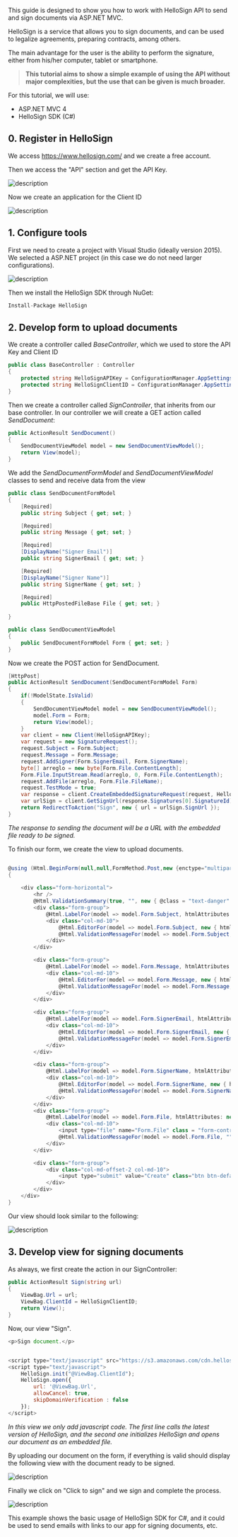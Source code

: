 This guide is designed to show you how to work with HelloSign API to send and sign documents via ASP.NET MVC.

HelloSign is a service that allows you to sign documents, and can be used to legalize agreements, preparing contracts, among others.

The main advantage for the user is the ability to perform the signature, either from his/her computer, tablet or smartphone.

> **This tutorial aims to show a simple example of using the API without major complexities, but the use that can be given is much broader.**

For this tutorial, we will use:
- ASP.NET MVC 4
- HelloSign SDK (C#)


## 0. Register in HelloSign

We access https://www.hellosign.com/ and we create a free account.

Then we access the "API" section and get the API Key.


![description](https://raw.githubusercontent.com/pluralsight/guides/master/images/c9139c91-2bdb-429c-8381-8f0de3bf85f1.JPG)

Now we create an application for the Client ID


![description](https://raw.githubusercontent.com/pluralsight/guides/master/images/5da022ae-deab-4277-987d-652ca0d58205.JPG)



 
## 1. Configure tools

First we need to create a project with Visual Studio (ideally version 2015). We selected a ASP.NET project (in this case we do not need larger configurations).


![description](https://raw.githubusercontent.com/pluralsight/guides/master/images/62eb9d50-c750-4d9d-a5c2-04d04bce95dc.JPG)


Then we install the HelloSign SDK through NuGet:

```c#
Install-Package HelloSign
```

## 2. Develop form to upload documents

We create a controller called *BaseController*, which we used to store the API Key and Client ID

```c#
public class BaseController : Controller
{
    protected string HelloSignAPIKey = ConfigurationManager.AppSettings["HelloSignAPIKey"];
    protected string HelloSignClientID = ConfigurationManager.AppSettings["HelloSignClientID"];
}
```

Then we create a controller called *SignController*, that inherits from our base controller. In our controller we will create a GET action called *SendDocument*:

```c#
public ActionResult SendDocument()
{
    SendDocumentViewModel model = new SendDocumentViewModel();
    return View(model);
}
```

We add the *SendDocumentFormModel* and *SendDocumentViewModel* classes to send and receive data from the view

```c#
public class SendDocumentFormModel
{
    [Required]
    public string Subject { get; set; }

    [Required]
    public string Message { get; set; }

    [Required]
    [DisplayName("Signer Email")]
    public string SignerEmail { get; set; }

    [Required]
    [DisplayName("Signer Name")]
    public string SignerName { get; set; }

    [Required]
    public HttpPostedFileBase File { get; set; }
    
}
```

```c#
public class SendDocumentViewModel
{
    public SendDocumentFormModel Form { get; set; }
}
```

Now we create the POST action for SendDocument.

```c#
[HttpPost]
public ActionResult SendDocument(SendDocumentFormModel Form)
{
    if(!ModelState.IsValid)
    {
        SendDocumentViewModel model = new SendDocumentViewModel();
        model.Form = Form;
        return View(model);
    }
    var client = new Client(HelloSignAPIKey);
    var request = new SignatureRequest();
    request.Subject = Form.Subject;
    request.Message = Form.Message;
    request.AddSigner(Form.SignerEmail, Form.SignerName);
    byte[] arreglo = new byte[Form.File.ContentLength];
    Form.File.InputStream.Read(arreglo, 0, Form.File.ContentLength);
    request.AddFile(arreglo, Form.File.FileName);
    request.TestMode = true;
    var response = client.CreateEmbeddedSignatureRequest(request, HelloSignClientID);
    var urlSign = client.GetSignUrl(response.Signatures[0].SignatureId);
    return RedirectToAction("Sign", new { url = urlSign.SignUrl });
}
```
_The response to sending the document will be a URL with the embedded file ready to be signed._


To finish our form, we create the view to upload documents.

```c#

@using (Html.BeginForm(null,null,FormMethod.Post,new {enctype="multipart/form-data" }))
{
    
    <div class="form-horizontal">
        <hr />
        @Html.ValidationSummary(true, "", new { @class = "text-danger" })
        <div class="form-group">
            @Html.LabelFor(model => model.Form.Subject, htmlAttributes: new { @class = "control-label col-md-2" })
            <div class="col-md-10">
                @Html.EditorFor(model => model.Form.Subject, new { htmlAttributes = new { @class = "form-control" } })
                @Html.ValidationMessageFor(model => model.Form.Subject, "", new { @class = "text-danger" })
            </div>
        </div>

        <div class="form-group">
            @Html.LabelFor(model => model.Form.Message, htmlAttributes: new { @class = "control-label col-md-2" })
            <div class="col-md-10">
                @Html.EditorFor(model => model.Form.Message, new { htmlAttributes = new { @class = "form-control" } })
                @Html.ValidationMessageFor(model => model.Form.Message, "", new { @class = "text-danger" })
            </div>
        </div>

        <div class="form-group">
            @Html.LabelFor(model => model.Form.SignerEmail, htmlAttributes: new { @class = "control-label col-md-2" })
            <div class="col-md-10">
                @Html.EditorFor(model => model.Form.SignerEmail, new { htmlAttributes = new { @class = "form-control", type="email" } })
                @Html.ValidationMessageFor(model => model.Form.SignerEmail, "", new { @class = "text-danger" })
            </div>
        </div>

        <div class="form-group">
            @Html.LabelFor(model => model.Form.SignerName, htmlAttributes: new { @class = "control-label col-md-2" })
            <div class="col-md-10">
                @Html.EditorFor(model => model.Form.SignerName, new { htmlAttributes = new { @class = "form-control" } })
                @Html.ValidationMessageFor(model => model.Form.SignerName, "", new { @class = "text-danger" })
            </div>
        </div>
        <div class="form-group">
            @Html.LabelFor(model => model.Form.File, htmlAttributes: new { @class = "control-label col-md-2" })
            <div class="col-md-10">
                <input type="file" name="Form.File" class = "form-control" />
                @Html.ValidationMessageFor(model => model.Form.File, "", new { @class = "text-danger" })
            </div>
        </div>

        <div class="form-group">
            <div class="col-md-offset-2 col-md-10">
                <input type="submit" value="Create" class="btn btn-default" />
            </div>
        </div>
    </div>
}

```

Our view should look similar to the following:


![description](https://raw.githubusercontent.com/pluralsight/guides/master/images/e878b668-17bd-4807-8a9f-ce7504f46a5d.JPG)



## 3. Develop view for signing documents

As always, we first create the action in our SignController:
```c#
public ActionResult Sign(string url)
{
    ViewBag.Url = url;
    ViewBag.ClientId = HelloSignClientID;
    return View();
}
```

Now, our view "Sign".


```javascript
<p>Sign document.</p>


<script type="text/javascript" src="https://s3.amazonaws.com/cdn.hellosign.com/public/js/hellosign-embedded.LATEST.min.js"></script>
<script type="text/javascript">
    HelloSign.init("@ViewBag.ClientId");
    HelloSign.open({
        url: '@ViewBag.Url',
        allowCancel: true,
        skipDomainVerification : false
    });
</script>
```

_In this view we only add javascript code.
The first line calls the latest version of HelloSign, and the second one initializes HelloSign and opens our document as an embedded file._

By uploading our document on the form, if everything is valid should display the following view with the document ready to be signed.


![description](https://raw.githubusercontent.com/pluralsight/guides/master/images/ea5cc756-6435-4279-8f1e-5550756bea1c.JPG)

Finally we click on "Click to sign" and we sign and complete the process.


![description](https://raw.githubusercontent.com/pluralsight/guides/master/images/ae4a8c2c-437e-4dee-8ea1-591e72eacaab.JPG)

This example shows the basic usage of HelloSign SDK for C#, and it could be used to send emails with links to our app for signing documents, etc.

